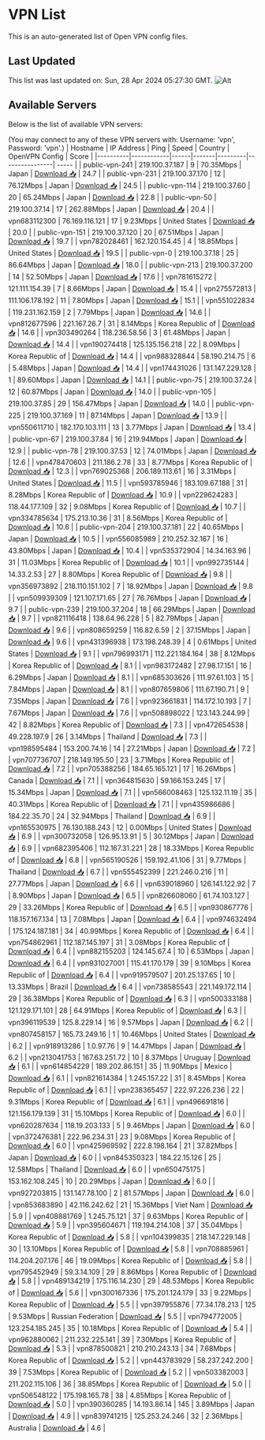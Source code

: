 # VPN List

This is an auto-generated list of Open VPN config files.

## Last Updated

This list was last updated on: Sun, 28 Apr 2024 05:27:30 GMT.
![Alt](https://repobeats.axiom.co/api/embed/186b98318ef1479477931607c1ad7d823f12451f.svg "Repobeats analytics image")

## Available Servers

Below is the list of available VPN servers:

(You may connect to any of these VPN servers with: Username: 'vpn', Password: 'vpn'.)
| Hostname | IP Address | Ping | Speed | Country | OpenVPN Config | Score |
|----------|------------|------|-------|---------|----------------| ----- |
| public-vpn-241 | 219.100.37.187 | 9 | 70.35Mbps | Japan | [Download 📥](./configs/server_0_JP.ovpn) | 24.7 |
| public-vpn-231 | 219.100.37.170 | 12 | 76.12Mbps | Japan | [Download 📥](./configs/server_1_JP.ovpn) | 24.5 |
| public-vpn-114 | 219.100.37.60 | 20 | 65.24Mbps | Japan | [Download 📥](./configs/server_2_JP.ovpn) | 22.8 |
| public-vpn-50 | 219.100.37.14 | 17 | 262.88Mbps | Japan | [Download 📥](./configs/server_3_JP.ovpn) | 20.4 |
| vpn683112300 | 76.169.116.121 | 17 | 9.23Mbps | United States | [Download 📥](./configs/server_4_US.ovpn) | 20.0 |
| public-vpn-151 | 219.100.37.120 | 20 | 67.51Mbps | Japan | [Download 📥](./configs/server_5_JP.ovpn) | 19.7 |
| vpn782028461 | 162.120.154.45 | 4 | 18.85Mbps | United States | [Download 📥](./configs/server_6_US.ovpn) | 19.5 |
| public-vpn-0 | 219.100.37.18 | 25 | 86.64Mbps | Japan | [Download 📥](./configs/server_7_JP.ovpn) | 18.0 |
| public-vpn-213 | 219.100.37.200 | 14 | 52.50Mbps | Japan | [Download 📥](./configs/server_8_JP.ovpn) | 17.6 |
| vpn781615272 | 121.111.154.39 | 7 | 8.66Mbps | Japan | [Download 📥](./configs/server_9_JP.ovpn) | 15.4 |
| vpn275572813 | 111.106.178.192 | 11 | 7.80Mbps | Japan | [Download 📥](./configs/server_10_JP.ovpn) | 15.1 |
| vpn551022834 | 119.231.162.159 | 2 | 7.79Mbps | Japan | [Download 📥](./configs/server_11_JP.ovpn) | 14.6 |
| vpn812677596 | 221.167.26.7 | 31 | 8.14Mbps | Korea Republic of | [Download 📥](./configs/server_12_KR.ovpn) | 14.6 |
| vpn303490264 | 118.236.58.56 | 3 | 61.48Mbps | Japan | [Download 📥](./configs/server_13_JP.ovpn) | 14.4 |
| vpn190274418 | 125.135.156.218 | 22 | 8.09Mbps | Korea Republic of | [Download 📥](./configs/server_14_KR.ovpn) | 14.4 |
| vpn988328844 | 58.190.214.75 | 6 | 5.48Mbps | Japan | [Download 📥](./configs/server_15_JP.ovpn) | 14.4 |
| vpn174431026 | 131.147.229.128 | 1 | 89.60Mbps | Japan | [Download 📥](./configs/server_16_JP.ovpn) | 14.1 |
| public-vpn-75 | 219.100.37.24 | 12 | 60.87Mbps | Japan | [Download 📥](./configs/server_17_JP.ovpn) | 14.0 |
| public-vpn-105 | 219.100.37.85 | 29 | 156.47Mbps | Japan | [Download 📥](./configs/server_18_JP.ovpn) | 14.0 |
| public-vpn-225 | 219.100.37.169 | 11 | 87.14Mbps | Japan | [Download 📥](./configs/server_19_JP.ovpn) | 13.9 |
| vpn550611710 | 182.170.103.111 | 13 | 3.77Mbps | Japan | [Download 📥](./configs/server_20_JP.ovpn) | 13.4 |
| public-vpn-67 | 219.100.37.84 | 16 | 219.94Mbps | Japan | [Download 📥](./configs/server_21_JP.ovpn) | 12.9 |
| public-vpn-78 | 219.100.37.53 | 12 | 74.01Mbps | Japan | [Download 📥](./configs/server_22_JP.ovpn) | 12.6 |
| vpn478470603 | 211.186.2.78 | 33 | 8.77Mbps | Korea Republic of | [Download 📥](./configs/server_23_KR.ovpn) | 12.3 |
| vpn769025368 | 206.189.113.61 | 16 | 3.31Mbps | United States | [Download 📥](./configs/server_24_US.ovpn) | 11.5 |
| vpn593785946 | 183.109.67.188 | 31 | 8.28Mbps | Korea Republic of | [Download 📥](./configs/server_25_KR.ovpn) | 10.9 |
| vpn229624283 | 118.44.177.109 | 32 | 9.08Mbps | Korea Republic of | [Download 📥](./configs/server_26_KR.ovpn) | 10.7 |
| vpn334785634 | 175.213.10.36 | 31 | 8.56Mbps | Korea Republic of | [Download 📥](./configs/server_27_KR.ovpn) | 10.6 |
| public-vpn-204 | 219.100.37.181 | 22 | 40.65Mbps | Japan | [Download 📥](./configs/server_28_JP.ovpn) | 10.5 |
| vpn556085989 | 210.252.32.167 | 16 | 43.80Mbps | Japan | [Download 📥](./configs/server_29_JP.ovpn) | 10.4 |
| vpn535372904 | 14.34.163.96 | 31 | 11.03Mbps | Korea Republic of | [Download 📥](./configs/server_30_KR.ovpn) | 10.1 |
| vpn992735144 | 14.33.2.53 | 27 | 8.80Mbps | Korea Republic of | [Download 📥](./configs/server_31_KR.ovpn) | 9.8 |
| vpn356973892 | 218.110.151.102 | 7 | 18.92Mbps | Japan | [Download 📥](./configs/server_32_JP.ovpn) | 9.8 |
| vpn509939309 | 121.107.171.65 | 27 | 76.76Mbps | Japan | [Download 📥](./configs/server_33_JP.ovpn) | 9.7 |
| public-vpn-239 | 219.100.37.204 | 18 | 66.29Mbps | Japan | [Download 📥](./configs/server_34_JP.ovpn) | 9.7 |
| vpn821116418 | 138.64.96.228 | 5 | 82.79Mbps | Japan | [Download 📥](./configs/server_35_JP.ovpn) | 9.6 |
| vpn808659259 | 116.82.6.59 | 2 | 37.15Mbps | Japan | [Download 📥](./configs/server_36_JP.ovpn) | 9.6 |
| vpn431396938 | 173.198.248.39 | 4 | 0.61Mbps | United States | [Download 📥](./configs/server_37_US.ovpn) | 9.1 |
| vpn796993171 | 112.221.184.164 | 38 | 8.12Mbps | Korea Republic of | [Download 📥](./configs/server_38_KR.ovpn) | 8.1 |
| vpn983172482 | 27.98.17.151 | 16 | 6.29Mbps | Japan | [Download 📥](./configs/server_39_JP.ovpn) | 8.1 |
| vpn685303626 | 111.97.61.103 | 15 | 7.84Mbps | Japan | [Download 📥](./configs/server_40_JP.ovpn) | 8.1 |
| vpn807659806 | 111.67.190.71 | 9 | 7.35Mbps | Japan | [Download 📥](./configs/server_41_JP.ovpn) | 7.6 |
| vpn923661831 | 114.172.10.193 | 7 | 7.67Mbps | Japan | [Download 📥](./configs/server_42_JP.ovpn) | 7.6 |
| vpn508898022 | 123.143.244.99 | 42 | 8.82Mbps | Korea Republic of | [Download 📥](./configs/server_43_KR.ovpn) | 7.3 |
| vpn472654538 | 49.228.197.9 | 26 | 3.14Mbps | Thailand | [Download 📥](./configs/server_44_TH.ovpn) | 7.3 |
| vpn198595484 | 153.200.74.16 | 14 | 27.21Mbps | Japan | [Download 📥](./configs/server_45_JP.ovpn) | 7.2 |
| vpn707736707 | 218.149.195.50 | 23 | 3.71Mbps | Korea Republic of | [Download 📥](./configs/server_46_KR.ovpn) | 7.2 |
| vpn705388256 | 184.65.165.121 | 17 | 16.26Mbps | Canada | [Download 📥](./configs/server_47_CA.ovpn) | 7.1 |
| vpn364815630 | 59.166.153.245 | 17 | 15.34Mbps | Japan | [Download 📥](./configs/server_48_JP.ovpn) | 7.1 |
| vpn566008463 | 125.132.11.19 | 35 | 40.31Mbps | Korea Republic of | [Download 📥](./configs/server_49_KR.ovpn) | 7.1 |
| vpn435986686 | 184.22.35.70 | 24 | 32.94Mbps | Thailand | [Download 📥](./configs/server_50_TH.ovpn) | 6.9 |
| vpn165530975 | 76.130.188.243 | 12 | 0.00Mbps | United States | [Download 📥](./configs/server_51_US.ovpn) | 6.9 |
| vpn300732058 | 126.95.13.91 | 5 | 30.12Mbps | Japan | [Download 📥](./configs/server_52_JP.ovpn) | 6.9 |
| vpn682395406 | 112.167.31.221 | 28 | 18.33Mbps | Korea Republic of | [Download 📥](./configs/server_53_KR.ovpn) | 6.8 |
| vpn565190526 | 159.192.41.106 | 31 | 9.77Mbps | Thailand | [Download 📥](./configs/server_54_TH.ovpn) | 6.7 |
| vpn555452399 | 221.246.0.216 | 11 | 27.77Mbps | Japan | [Download 📥](./configs/server_55_JP.ovpn) | 6.6 |
| vpn639018960 | 126.141.122.92 | 7 | 8.90Mbps | Japan | [Download 📥](./configs/server_56_JP.ovpn) | 6.5 |
| vpn826608060 | 61.74.103.127 | 29 | 33.26Mbps | Korea Republic of | [Download 📥](./configs/server_57_KR.ovpn) | 6.5 |
| vpn930867776 | 118.157.167.134 | 13 | 7.08Mbps | Japan | [Download 📥](./configs/server_58_JP.ovpn) | 6.4 |
| vpn974632494 | 175.124.187.181 | 34 | 40.99Mbps | Korea Republic of | [Download 📥](./configs/server_59_KR.ovpn) | 6.4 |
| vpn754862961 | 112.187.145.197 | 31 | 3.08Mbps | Korea Republic of | [Download 📥](./configs/server_60_KR.ovpn) | 6.4 |
| vpn882155203 | 124.145.67.4 | 10 | 6.53Mbps | Japan | [Download 📥](./configs/server_61_JP.ovpn) | 6.4 |
| vpn931027001 | 115.41.170.179 | 39 | 9.10Mbps | Korea Republic of | [Download 📥](./configs/server_62_KR.ovpn) | 6.4 |
| vpn919579507 | 201.25.137.65 | 10 | 13.33Mbps | Brazil | [Download 📥](./configs/server_63_BR.ovpn) | 6.4 |
| vpn738585543 | 221.149.172.114 | 29 | 36.38Mbps | Korea Republic of | [Download 📥](./configs/server_64_KR.ovpn) | 6.3 |
| vpn500333188 | 121.129.171.101 | 28 | 64.91Mbps | Korea Republic of | [Download 📥](./configs/server_65_KR.ovpn) | 6.3 |
| vpn396119539 | 125.8.229.14 | 16 | 9.57Mbps | Japan | [Download 📥](./configs/server_66_JP.ovpn) | 6.2 |
| vpn807458157 | 165.73.249.16 | 1 | 10.46Mbps | United States | [Download 📥](./configs/server_67_US.ovpn) | 6.2 |
| vpn918913286 | 1.0.97.76 | 9 | 14.47Mbps | Japan | [Download 📥](./configs/server_68_JP.ovpn) | 6.2 |
| vpn213041753 | 167.63.251.72 | 10 | 8.37Mbps | Uruguay | [Download 📥](./configs/server_69_UY.ovpn) | 6.1 |
| vpn614854229 | 189.202.86.151 | 35 | 11.90Mbps | Mexico | [Download 📥](./configs/server_70_MX.ovpn) | 6.1 |
| vpn821614384 | 1.245.157.22 | 31 | 8.45Mbps | Korea Republic of | [Download 📥](./configs/server_71_KR.ovpn) | 6.1 |
| vpn238365457 | 222.97.226.236 | 22 | 9.31Mbps | Korea Republic of | [Download 📥](./configs/server_72_KR.ovpn) | 6.1 |
| vpn496691816 | 121.156.179.139 | 31 | 15.10Mbps | Korea Republic of | [Download 📥](./configs/server_73_KR.ovpn) | 6.0 |
| vpn620287634 | 118.19.203.133 | 5 | 9.46Mbps | Japan | [Download 📥](./configs/server_74_JP.ovpn) | 6.0 |
| vpn372476381 | 222.96.234.31 | 23 | 9.08Mbps | Korea Republic of | [Download 📥](./configs/server_75_KR.ovpn) | 6.0 |
| vpn425969592 | 222.8.198.164 | 21 | 37.82Mbps | Japan | [Download 📥](./configs/server_76_JP.ovpn) | 6.0 |
| vpn845350323 | 184.22.15.126 | 25 | 12.58Mbps | Thailand | [Download 📥](./configs/server_77_TH.ovpn) | 6.0 |
| vpn650475175 | 153.162.108.245 | 10 | 20.29Mbps | Japan | [Download 📥](./configs/server_78_JP.ovpn) | 6.0 |
| vpn927203815 | 131.147.78.100 | 2 | 81.57Mbps | Japan | [Download 📥](./configs/server_79_JP.ovpn) | 6.0 |
| vpn853683890 | 42.116.242.62 | 21 | 15.36Mbps | Viet Nam | [Download 📥](./configs/server_80_VN.ovpn) | 5.9 |
| vpn408881769 | 1.245.75.121 | 37 | 9.63Mbps | Korea Republic of | [Download 📥](./configs/server_81_KR.ovpn) | 5.9 |
| vpn395604671 | 119.194.214.108 | 37 | 35.04Mbps | Korea Republic of | [Download 📥](./configs/server_82_KR.ovpn) | 5.8 |
| vpn104399835 | 218.147.229.148 | 30 | 13.10Mbps | Korea Republic of | [Download 📥](./configs/server_83_KR.ovpn) | 5.8 |
| vpn708885961 | 114.204.207.176 | 46 | 19.09Mbps | Korea Republic of | [Download 📥](./configs/server_84_KR.ovpn) | 5.8 |
| vpn795452949 | 59.3.14.109 | 29 | 8.86Mbps | Korea Republic of | [Download 📥](./configs/server_85_KR.ovpn) | 5.8 |
| vpn489134219 | 175.116.14.230 | 29 | 48.53Mbps | Korea Republic of | [Download 📥](./configs/server_86_KR.ovpn) | 5.6 |
| vpn300167336 | 175.201.124.179 | 33 | 9.22Mbps | Korea Republic of | [Download 📥](./configs/server_87_KR.ovpn) | 5.5 |
| vpn397955876 | 77.34.178.213 | 125 | 9.53Mbps | Russian Federation | [Download 📥](./configs/server_88_RU.ovpn) | 5.5 |
| vpn794772005 | 123.254.185.245 | 35 | 10.18Mbps | Korea Republic of | [Download 📥](./configs/server_89_KR.ovpn) | 5.4 |
| vpn962880062 | 211.232.225.141 | 39 | 7.30Mbps | Korea Republic of | [Download 📥](./configs/server_90_KR.ovpn) | 5.3 |
| vpn878500821 | 210.210.243.13 | 34 | 7.68Mbps | Korea Republic of | [Download 📥](./configs/server_91_KR.ovpn) | 5.2 |
| vpn443783929 | 58.237.242.200 | 39 | 7.53Mbps | Korea Republic of | [Download 📥](./configs/server_92_KR.ovpn) | 5.2 |
| vpn503382003 | 211.202.115.106 | 36 | 38.85Mbps | Korea Republic of | [Download 📥](./configs/server_93_KR.ovpn) | 5.0 |
| vpn506548122 | 175.198.165.78 | 38 | 4.85Mbps | Korea Republic of | [Download 📥](./configs/server_94_KR.ovpn) | 5.0 |
| vpn390360285 | 14.193.86.14 | 145 | 3.89Mbps | Japan | [Download 📥](./configs/server_95_JP.ovpn) | 4.9 |
| vpn839741215 | 125.253.24.246 | 32 | 2.36Mbps | Australia | [Download 📥](./configs/server_96_AU.ovpn) | 4.6 |
